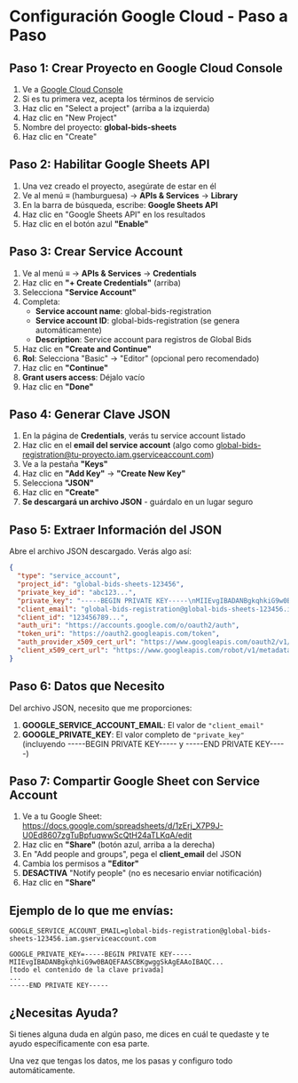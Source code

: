 # Configuración Google Cloud - Paso a Paso

## Paso 1: Crear Proyecto en Google Cloud Console

1. Ve a [Google Cloud Console](https://console.cloud.google.com/)
2. Si es tu primera vez, acepta los términos de servicio
3. Haz clic en "Select a project" (arriba a la izquierda)
4. Haz clic en "New Project"
5. Nombre del proyecto: **global-bids-sheets**
6. Haz clic en "Create"

## Paso 2: Habilitar Google Sheets API

1. Una vez creado el proyecto, asegúrate de estar en él
2. Ve al menú ≡ (hamburguesa) → **APIs & Services** → **Library**
3. En la barra de búsqueda, escribe: **Google Sheets API**
4. Haz clic en "Google Sheets API" en los resultados
5. Haz clic en el botón azul **"Enable"**

## Paso 3: Crear Service Account

1. Ve al menú ≡ → **APIs & Services** → **Credentials**
2. Haz clic en **"+ Create Credentials"** (arriba)
3. Selecciona **"Service Account"**
4. Completa:
   - **Service account name**: global-bids-registration
   - **Service account ID**: global-bids-registration (se genera automáticamente)
   - **Description**: Service account para registros de Global Bids
5. Haz clic en **"Create and Continue"**
6. **Rol**: Selecciona "Basic" → "Editor" (opcional pero recomendado)
7. Haz clic en **"Continue"**
8. **Grant users access**: Déjalo vacío
9. Haz clic en **"Done"**

## Paso 4: Generar Clave JSON

1. En la página de **Credentials**, verás tu service account listado
2. Haz clic en el **email del service account** (algo como global-bids-registration@tu-proyecto.iam.gserviceaccount.com)
3. Ve a la pestaña **"Keys"**
4. Haz clic en **"Add Key"** → **"Create New Key"**
5. Selecciona **"JSON"**
6. Haz clic en **"Create"**
7. **Se descargará un archivo JSON** - guárdalo en un lugar seguro

## Paso 5: Extraer Información del JSON

Abre el archivo JSON descargado. Verás algo así:

```json
{
  "type": "service_account",
  "project_id": "global-bids-sheets-123456",
  "private_key_id": "abc123...",
  "private_key": "-----BEGIN PRIVATE KEY-----\nMIIEvgIBADANBgkqhkiG9w0BAQEFAASCBKgwggSkAgEAAoIBAQC...\n-----END PRIVATE KEY-----\n",
  "client_email": "global-bids-registration@global-bids-sheets-123456.iam.gserviceaccount.com",
  "client_id": "123456789...",
  "auth_uri": "https://accounts.google.com/o/oauth2/auth",
  "token_uri": "https://oauth2.googleapis.com/token",
  "auth_provider_x509_cert_url": "https://www.googleapis.com/oauth2/v1/certs",
  "client_x509_cert_url": "https://www.googleapis.com/robot/v1/metadata/x509/global-bids-registration%40global-bids-sheets-123456.iam.gserviceaccount.com"
}
```

## Paso 6: Datos que Necesito

Del archivo JSON, necesito que me proporciones:

1. **GOOGLE_SERVICE_ACCOUNT_EMAIL**: El valor de `"client_email"`
2. **GOOGLE_PRIVATE_KEY**: El valor completo de `"private_key"` (incluyendo -----BEGIN PRIVATE KEY----- y -----END PRIVATE KEY-----)

## Paso 7: Compartir Google Sheet con Service Account

1. Ve a tu Google Sheet: https://docs.google.com/spreadsheets/d/1zErj_X7P9J-U0Ed8607zgTuBpfuqwwScQtH24aTLKqA/edit
2. Haz clic en **"Share"** (botón azul, arriba a la derecha)
3. En "Add people and groups", pega el **client_email** del JSON
4. Cambia los permisos a **"Editor"**
5. **DESACTIVA** "Notify people" (no es necesario enviar notificación)
6. Haz clic en **"Share"**

## Ejemplo de lo que me envías:

```
GOOGLE_SERVICE_ACCOUNT_EMAIL=global-bids-registration@global-bids-sheets-123456.iam.gserviceaccount.com

GOOGLE_PRIVATE_KEY=-----BEGIN PRIVATE KEY-----
MIIEvgIBADANBgkqhkiG9w0BAQEFAASCBKgwggSkAgEAAoIBAQC...
[todo el contenido de la clave privada]
...
-----END PRIVATE KEY-----
```

## ¿Necesitas Ayuda?

Si tienes alguna duda en algún paso, me dices en cuál te quedaste y te ayudo específicamente con esa parte.

Una vez que tengas los datos, me los pasas y configuro todo automáticamente.
